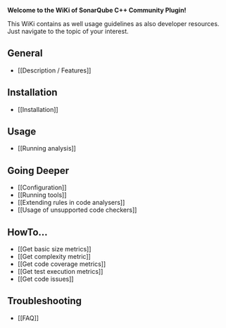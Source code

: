 **Welcome to the WiKi of SonarQube C++ Community Plugin!**

This WiKi contains as well usage guidelines as also developer resources. Just navigate to the topic of your interest.

## General
* [[Description / Features]]

## Installation
* [[Installation]]

## Usage
* [[Running analysis]]

## Going Deeper
* [[Configuration]]
* [[Running tools]]
* [[Extending rules in code analysers]]
* [[Usage of unsupported code checkers]]

## HowTo...
* [[Get basic size metrics]]
* [[Get complexity metric]]
* [[Get code coverage metrics]]
* [[Get test execution metrics]]
* [[Get code issues]]

## Troubleshooting
* [[FAQ]]

